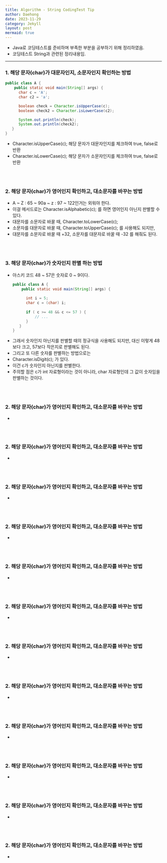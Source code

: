 ```yaml
---
title: Algorithm - String CodingTest Tip
author: Daehong
date: 2023-11-29
category: Jekyll
layout: post
mermaid: true
---
```


* Java로 코딩테스트를 준비하며 부족한 부분을 공부하기 위해 정리하였음.
* 코딩테스트 String과 관련된 정리내용임.

<hr>

### 1. 해당 문자(char)가 대문자인지, 소문자인지 확인하는 방법
```java
public class A {
    public static void main(String[] args) {
      char c = 'A';
      char c2 = 'a';

      boolean check = Character.isUpperCase(c);
      boolean check2 = Character.isLowerCase(c2);

      System.out.println(check);
      System.out.println(check2);
   }
}
```
* Character.isUpperCase(c);  해당 문자가 대문자인지를 체크하여 true, false로 반환
* Character.isLowerCase(c); 해당 문자가 소문자인지를 체크하여 true, false로 반환

<br>
<br>

### 2. 해당 문자(char)가 영어인지 확인하고, 대소문자를 바꾸는 방법
* A ~ Z : 65 ~ 90a ~ z : 97 ~ 122인거는 외워야 한다.
* 이걸 메서드로는 Character.isAlphabetic(c); 를 하면 영어인지 아닌지 판별할 수 있다.
* 대문자를 소문자로 바꿀 때, Character.toLowerCase(c);
* 소문자를 대문자로 바꿀 때, Character.toUpperCase(c); 를 사용해도 되지만,
* 대문자를 소문자로 바꿀 때 +32, 소문자를 대문자로 바꿀 때 -32 를 해줘도 된다.

<br>
<br>

### 3. 해당 문자(char)가 숫자인지 판별 하는 방법
* 아스키 코드 48 ~ 57은 숫자로 0 ~ 9이다.
	```java
	public class A {
		public static void main(String[] args) {
		  
		  int i = 5;
		  char c = (char) i;
		  
		  if ( c >= 48 && c <= 57 ) {
			  // ...
		  }
	   }
	}
	```
* 그래서 숫자인지 아닌지를 판별할 때의 정규식을 사용해도 되지만, 대신 이렇게 48보다 크고, 57보다 작은지로 판별해도 된다.
* 그리고 또 다른 숫자를 판별하는 방법으로는
* Character.isDigit(c); 가 있다.
* 이건 c가 숫자인지 아닌지를 판별한다.
* 주의할 점은 c가 int 자료형이라는 것이 아니라, char 자료형인데 그 값이 숫자임을 판별하는 것이다.


<br>
<br>

### 2. 해당 문자(char)가 영어인지 확인하고, 대소문자를 바꾸는 방법
* 

<br>
<br>

### 2. 해당 문자(char)가 영어인지 확인하고, 대소문자를 바꾸는 방법
* 

<br>
<br>

### 2. 해당 문자(char)가 영어인지 확인하고, 대소문자를 바꾸는 방법
* 

<br>
<br>

### 2. 해당 문자(char)가 영어인지 확인하고, 대소문자를 바꾸는 방법
* 

<br>
<br>

### 2. 해당 문자(char)가 영어인지 확인하고, 대소문자를 바꾸는 방법
* 

<br>
<br>

### 2. 해당 문자(char)가 영어인지 확인하고, 대소문자를 바꾸는 방법
* 

<br>
<br>

### 2. 해당 문자(char)가 영어인지 확인하고, 대소문자를 바꾸는 방법
* 

<br>
<br>

### 2. 해당 문자(char)가 영어인지 확인하고, 대소문자를 바꾸는 방법
* 

<br>
<br>

### 2. 해당 문자(char)가 영어인지 확인하고, 대소문자를 바꾸는 방법
* 

<br>
<br>

### 2. 해당 문자(char)가 영어인지 확인하고, 대소문자를 바꾸는 방법
* 

<br>
<br>

### 2. 해당 문자(char)가 영어인지 확인하고, 대소문자를 바꾸는 방법
* 

<br>
<br>

### 2. 해당 문자(char)가 영어인지 확인하고, 대소문자를 바꾸는 방법
* 


<br>
<br>
<br>
<br>
<br>